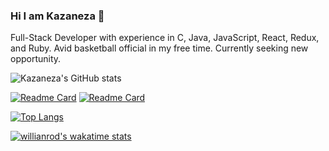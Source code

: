 ### Hi I am Kazaneza 👋


Full-Stack Developer with experience in C, Java, JavaScript, React, Redux, and Ruby. Avid basketball official in my free time. Currently seeking new opportunity.


![Kazaneza's GitHub stats](https://github-readme-stats.vercel.app/api?username=kazaneza&show_icons=true&theme=dark)


[![Readme Card](https://github-readme-stats.vercel.app/api/pin/?username=kazaneza&repo=African-Movies-Festival-Continental-Festival)]([https://github.com/kazaneza/to-do-list](https://github.com/kazaneza/African-Movies-Festival-Continental-Festival))
[![Readme Card](https://github-readme-stats.vercel.app/api/pin/?username=kazaneza&repo=portfolio)]([https://github.com/anuraghazra/github-readme-stats](https://github.com/kazaneza/portfolio))

[![Top Langs](https://github-readme-stats.vercel.app/api/top-langs/?username=kazaneza&layout=compact)](https://github.com/anuraghazra/github-readme-stats)

[![willianrod's wakatime stats](https://github-readme-stats.vercel.app/api/wakatime?username=willianrod)](https://github.com/anuraghazra/github-readme-stats)
